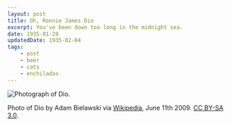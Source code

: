 ```yaml
---
layout: post
title: Oh, Ronnie James Dio
excerpt: You've been down too long in the midnight sea.
date: 1935-01-28
updatedDate: 1935-02-04
tags:
    - post
    - beer
    - cats
    - enchiladas
---
```


![Photograph of Dio.](/11r/dio.jpg "Holy Diver")

<p class="caption">Photo of Dio by Adam Bielawski via <a href="https://en.wikipedia.org/wiki/Ronnie_James_Dio#/media/File:Ronnie-James-Dio_Heaven-N-Hell_2009-06-11_Chicago_Photoby_Adam-Bielawski.jpg">Wikipedia</a>, June 11th 2009. <a href="https://creativecommons.org/licenses/by-sa/3.0/">CC BY-SA 3.0</a>.</p>
